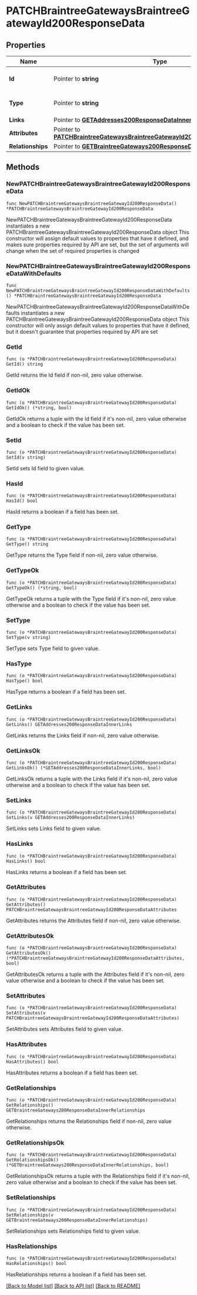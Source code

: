 # PATCHBraintreeGatewaysBraintreeGatewayId200ResponseData

## Properties

Name | Type | Description | Notes
------------ | ------------- | ------------- | -------------
**Id** | Pointer to **string** | The resource&#39;s id | [optional] 
**Type** | Pointer to **string** | The resource&#39;s type | [optional] 
**Links** | Pointer to [**GETAddresses200ResponseDataInnerLinks**](GETAddresses200ResponseDataInnerLinks.md) |  | [optional] 
**Attributes** | Pointer to [**PATCHBraintreeGatewaysBraintreeGatewayId200ResponseDataAttributes**](PATCHBraintreeGatewaysBraintreeGatewayId200ResponseDataAttributes.md) |  | [optional] 
**Relationships** | Pointer to [**GETBraintreeGateways200ResponseDataInnerRelationships**](GETBraintreeGateways200ResponseDataInnerRelationships.md) |  | [optional] 

## Methods

### NewPATCHBraintreeGatewaysBraintreeGatewayId200ResponseData

`func NewPATCHBraintreeGatewaysBraintreeGatewayId200ResponseData() *PATCHBraintreeGatewaysBraintreeGatewayId200ResponseData`

NewPATCHBraintreeGatewaysBraintreeGatewayId200ResponseData instantiates a new PATCHBraintreeGatewaysBraintreeGatewayId200ResponseData object
This constructor will assign default values to properties that have it defined,
and makes sure properties required by API are set, but the set of arguments
will change when the set of required properties is changed

### NewPATCHBraintreeGatewaysBraintreeGatewayId200ResponseDataWithDefaults

`func NewPATCHBraintreeGatewaysBraintreeGatewayId200ResponseDataWithDefaults() *PATCHBraintreeGatewaysBraintreeGatewayId200ResponseData`

NewPATCHBraintreeGatewaysBraintreeGatewayId200ResponseDataWithDefaults instantiates a new PATCHBraintreeGatewaysBraintreeGatewayId200ResponseData object
This constructor will only assign default values to properties that have it defined,
but it doesn't guarantee that properties required by API are set

### GetId

`func (o *PATCHBraintreeGatewaysBraintreeGatewayId200ResponseData) GetId() string`

GetId returns the Id field if non-nil, zero value otherwise.

### GetIdOk

`func (o *PATCHBraintreeGatewaysBraintreeGatewayId200ResponseData) GetIdOk() (*string, bool)`

GetIdOk returns a tuple with the Id field if it's non-nil, zero value otherwise
and a boolean to check if the value has been set.

### SetId

`func (o *PATCHBraintreeGatewaysBraintreeGatewayId200ResponseData) SetId(v string)`

SetId sets Id field to given value.

### HasId

`func (o *PATCHBraintreeGatewaysBraintreeGatewayId200ResponseData) HasId() bool`

HasId returns a boolean if a field has been set.

### GetType

`func (o *PATCHBraintreeGatewaysBraintreeGatewayId200ResponseData) GetType() string`

GetType returns the Type field if non-nil, zero value otherwise.

### GetTypeOk

`func (o *PATCHBraintreeGatewaysBraintreeGatewayId200ResponseData) GetTypeOk() (*string, bool)`

GetTypeOk returns a tuple with the Type field if it's non-nil, zero value otherwise
and a boolean to check if the value has been set.

### SetType

`func (o *PATCHBraintreeGatewaysBraintreeGatewayId200ResponseData) SetType(v string)`

SetType sets Type field to given value.

### HasType

`func (o *PATCHBraintreeGatewaysBraintreeGatewayId200ResponseData) HasType() bool`

HasType returns a boolean if a field has been set.

### GetLinks

`func (o *PATCHBraintreeGatewaysBraintreeGatewayId200ResponseData) GetLinks() GETAddresses200ResponseDataInnerLinks`

GetLinks returns the Links field if non-nil, zero value otherwise.

### GetLinksOk

`func (o *PATCHBraintreeGatewaysBraintreeGatewayId200ResponseData) GetLinksOk() (*GETAddresses200ResponseDataInnerLinks, bool)`

GetLinksOk returns a tuple with the Links field if it's non-nil, zero value otherwise
and a boolean to check if the value has been set.

### SetLinks

`func (o *PATCHBraintreeGatewaysBraintreeGatewayId200ResponseData) SetLinks(v GETAddresses200ResponseDataInnerLinks)`

SetLinks sets Links field to given value.

### HasLinks

`func (o *PATCHBraintreeGatewaysBraintreeGatewayId200ResponseData) HasLinks() bool`

HasLinks returns a boolean if a field has been set.

### GetAttributes

`func (o *PATCHBraintreeGatewaysBraintreeGatewayId200ResponseData) GetAttributes() PATCHBraintreeGatewaysBraintreeGatewayId200ResponseDataAttributes`

GetAttributes returns the Attributes field if non-nil, zero value otherwise.

### GetAttributesOk

`func (o *PATCHBraintreeGatewaysBraintreeGatewayId200ResponseData) GetAttributesOk() (*PATCHBraintreeGatewaysBraintreeGatewayId200ResponseDataAttributes, bool)`

GetAttributesOk returns a tuple with the Attributes field if it's non-nil, zero value otherwise
and a boolean to check if the value has been set.

### SetAttributes

`func (o *PATCHBraintreeGatewaysBraintreeGatewayId200ResponseData) SetAttributes(v PATCHBraintreeGatewaysBraintreeGatewayId200ResponseDataAttributes)`

SetAttributes sets Attributes field to given value.

### HasAttributes

`func (o *PATCHBraintreeGatewaysBraintreeGatewayId200ResponseData) HasAttributes() bool`

HasAttributes returns a boolean if a field has been set.

### GetRelationships

`func (o *PATCHBraintreeGatewaysBraintreeGatewayId200ResponseData) GetRelationships() GETBraintreeGateways200ResponseDataInnerRelationships`

GetRelationships returns the Relationships field if non-nil, zero value otherwise.

### GetRelationshipsOk

`func (o *PATCHBraintreeGatewaysBraintreeGatewayId200ResponseData) GetRelationshipsOk() (*GETBraintreeGateways200ResponseDataInnerRelationships, bool)`

GetRelationshipsOk returns a tuple with the Relationships field if it's non-nil, zero value otherwise
and a boolean to check if the value has been set.

### SetRelationships

`func (o *PATCHBraintreeGatewaysBraintreeGatewayId200ResponseData) SetRelationships(v GETBraintreeGateways200ResponseDataInnerRelationships)`

SetRelationships sets Relationships field to given value.

### HasRelationships

`func (o *PATCHBraintreeGatewaysBraintreeGatewayId200ResponseData) HasRelationships() bool`

HasRelationships returns a boolean if a field has been set.


[[Back to Model list]](../README.md#documentation-for-models) [[Back to API list]](../README.md#documentation-for-api-endpoints) [[Back to README]](../README.md)


